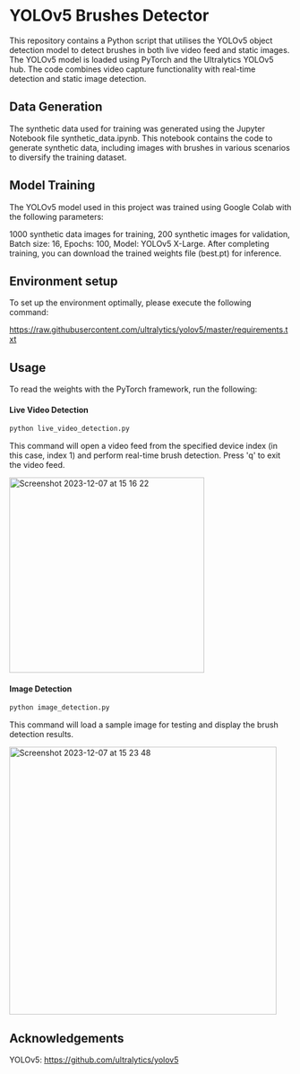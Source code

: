 # YOLOv5 Brushes Detector

This repository contains a Python script that utilises the YOLOv5 object detection model to detect brushes in both live video feed and static images. The YOLOv5 model is loaded using PyTorch and the Ultralytics YOLOv5 hub. The code combines video capture functionality with real-time detection and static image detection.

## Data Generation

The synthetic data used for training was generated using the Jupyter Notebook file synthetic_data.ipynb. This notebook contains the code to generate synthetic data, including images with brushes in various scenarios to diversify the training dataset.

## Model Training

The YOLOv5 model used in this project was trained using Google Colab with the following parameters:

1000 synthetic data images for training,
200 synthetic images for validation,
Batch size: 16,
Epochs: 100,
Model: YOLOv5 X-Large.
After completing training, you can download the trained weights file (best.pt) for inference.

## Environment setup

To set up the environment optimally, please execute the following command:

https://raw.githubusercontent.com/ultralytics/yolov5/master/requirements.txt

## Usage

To read the weights with the PyTorch framework, run the following:

#### Live Video Detection

```bash
python live_video_detection.py
```

This command will open a video feed from the specified device index (in this case, index 1) and perform real-time brush detection. Press 'q' to exit the video feed.

<img width="348" alt="Screenshot 2023-12-07 at 15 16 22" src="https://github.com/SofyFlorez/YOLOv5-Brushes-Detector/assets/117933153/61c6ff50-1623-40ea-953e-fd239efabb33">

#### Image Detection

```bash
python image_detection.py
```
This command will load a sample image for testing and display the brush detection results.

<img width="477" alt="Screenshot 2023-12-07 at 15 23 48" src="https://github.com/SofyFlorez/YOLOv5-Brushes-Detector/assets/117933153/819eb799-6209-43e2-bb6c-228fdf8c9a43">

## Acknowledgements

YOLOv5: https://github.com/ultralytics/yolov5

